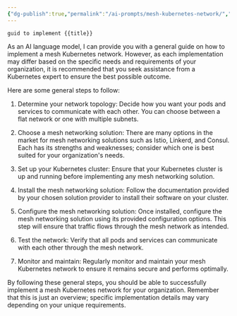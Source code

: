 ```yaml
---
{"dg-publish":true,"permalink":"/ai-prompts/mesh-kubernetes-network/","tags":["public","ai"],"noteIcon":"1","created":"2024-08-03T14:53:24.400+02:00","updated":"2023-03-13T22:18:40.000+01:00"}
---
```



```tg
guid to implement {{title}}
```


As an AI language model, I can provide you with a general guide on how to implement a mesh Kubernetes network. However, as each implementation may differ based on the specific needs and requirements of your organization, it is recommended that you seek assistance from a Kubernetes expert to ensure the best possible outcome.

Here are some general steps to follow:

1. Determine your network topology: Decide how you want your pods and services to communicate with each other. You can choose between a flat network or one with multiple subnets.

2. Choose a mesh networking solution: There are many options in the market for mesh networking solutions such as Istio, Linkerd, and Consul. Each has its strengths and weaknesses; consider which one is best suited for your organization's needs.

3. Set up your Kubernetes cluster: Ensure that your Kubernetes cluster is up and running before implementing any mesh networking solution.

4. Install the mesh networking solution: Follow the documentation provided by your chosen solution provider to install their software on your cluster.

5. Configure the mesh networking solution: Once installed, configure the mesh networking solution using its provided configuration options. This step will ensure that traffic flows through the mesh network as intended.

6. Test the network: Verify that all pods and services can communicate with each other through the mesh network.

7. Monitor and maintain: Regularly monitor and maintain your mesh Kubernetes network to ensure it remains secure and performs optimally.

By following these general steps, you should be able to successfully implement a mesh Kubernetes network for your organization. Remember that this is just an overview; specific implementation details may vary depending on your unique requirements.